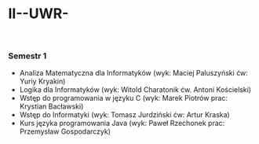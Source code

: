# II--UWR-
<br>
<h3>Semestr 1</h3>
<ul>
 <li>Analiza Matematyczna dla Informatyków (wyk: Maciej Paluszyński ćw: Yuriy Kryakin)
 <li>Logika dla Informatyków (wyk: Witold Charatonik ćw. Antoni Kościelski)
 <li>Wstęp do programowania w języku C (wyk: Marek Piotrów prac: Krystian Bacławski)
 <li>Wstęp do Informatyki (wyk: Tomasz Jurdziński ćw: Artur Kraska)
 <li>Kurs języka programowania Java (wyk: Paweł Rzechonek prac: Przemysław Gospodarczyk)
<ul>
<br>
